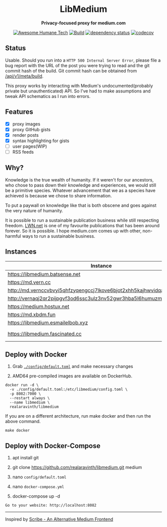 <div align="center">
<h1> LibMedium </h1>
<p>

**Privacy-focused proxy for medium.com**

</p>

[![Awesome Humane Tech](https://raw.githubusercontent.com/humanetech-community/awesome-humane-tech/main/humane-tech-badge.svg?sanitize=true)](https://github.com/humanetech-community/awesome-humane-tech)
[![Build](https://github.com/realaravinth/libmedium/actions/workflows/linux.yml/badge.svg)](https://github.com/realaravinth/libmedium/actions/workflows/linux.yml)
[![dependency status](https://deps.rs/repo/github/realaravinth/libmedium/status.svg)](https://deps.rs/repo/github/realaravinth/libmedium)
[![codecov](https://codecov.io/gh/realaravinth/libmedium/branch/master/graph/badge.svg)](https://codecov.io/gh/realaravinth/libmedium)

</div>

## Status

Usable. Should you run into a `HTTP 500 Internal Server Error`, please
file a bug report with the URL of the post you were trying to read and
the git commit hash of the build. Git commit hash can be obtained from
[/api/v1/meta/build](https://libmedium.batsense.net/api/v1/meta/build).

This proxy works by interacting with Medium's undocumented(probably
private but unauthenticated) API. So I've had to make assumptions and
tweak API schematics as I run into errors.

## Features

-   [x] proxy images
-   [x] proxy GitHub gists
-   [x] render posts
-   [x] syntax highlighting for gists
-   [ ] user pages(WIP)
-   [ ] RSS feeds

## Why?

Knowledge is the true wealth of humanity. If it weren't for our
ancestors, who chose to pass down their knowledge and experiences, we
would still be a primitive species. Whatever advancement that we as
a species have achieved is because we chose to share information.

To put a paywall on knowledge like that is both obscene and goes against
the very nature of humanity.

It is possible to run a sustainable publication business while still
respecting freedom. [LWN.net](https://lwn.net) is one of my favourite
publications that has been around forever. So it is possible. I hope
medium.com comes up with other, non-harmful ways to run a sustainable
business.

## Instances

| Instance                                                                  | Country | Provider          | Host                                     |
| ------------------------------------------------------------------------- | ------- | ----------------- | ---------------------------------------- |
| https://libmedium.batsense.net                                            | India   | Airtel            | @realaravinth                            |
| https://md.vern.cc                                                        | US      | Hetzner           | [~vern](https://vern.cc)                 |
| http://md.vernccvbvyi5qhfzyqengccj7lkove6bjot2xhh5kajhwvidqafczrad.onion/ | N/A     | Hetzner           | [~vern](https://vern.cc)                 |
| http://vernaqj2qr2pijpgvf3od6ssc3ulz3nv52gwr3hba5l6humuzmgq.b32.i2p/      | N/A     | Hetzner           | [~vern](https://vern.cc)                 |
| https://medium.hostux.net                                                 | France  | Gandi             | [hostux](https://hostux.net)             |
| https://md.xbdm.fun                                                       | Germany | Hetzner           | Hosted by [xbdm](https://www.xbdm.fun)   |
| https://libmedium.esmailelbob.xyz                                         | Canada  | OVH               | [Esmail EL BoB](https://esmailelbob.xyz) |
| https://libmedium.fascinated.cc                                           | Germany | Behind Cloudflare | @RealFascinated                          |

## Deploy with Docker

1. Grab [`./config/default.toml`](./config/default.toml) and make
   necessary changes

2. AMD64 pre-compiled images are available on DockerHub.

```
docker run -d \
  -v ./config/default.toml:/etc/libmedium/config.toml \
  -p 8082:7000 \
  --restart always \
  --name libmedium \
  realaravinth/libmedium
```

If you are on a different architecture, run make docker and then run the
above command.

```
make docker
```

## Deploy with Docker-Compose

1. apt install git

2. git clone https://github.com/realaravinth/libmedium.git medium

3. nano `config/default.toml`

4. nano `docker-compose.yml`

5. docker-compose up -d

```
Go to your website: http://localhost:8082
```

---

Inspired by [Scribe - An Alternative Medium Frontend](https://sr.ht/~edwardloveall/scribe)
